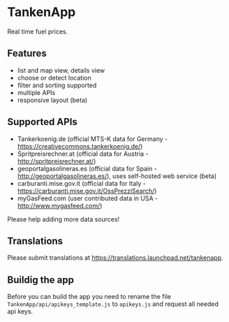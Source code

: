 # TankenApp

Real time fuel prices.

## Features

* list and map view, details view
* choose or detect location
* filter and sorting supported
* multiple APIs
* responsive layout (beta)

## Supported APIs

* Tankerkoenig.de (official MTS-K data for Germany - https://creativecommons.tankerkoenig.de/)
* Spritpreisrechner.at (official data for Austria - http://spritpreisrechner.at/)
* geoportalgasolineras.es (official data for Spain - http://geoportalgasolineras.es/), uses self-hosted web service (beta)
* carburanti.mise.gov.it (official data for Italy - https://carburanti.mise.gov.it/OssPrezziSearch/)
* myGasFeed.com (user contributed data in USA - http://www.mygasfeed.com/)


Please help adding more data sources!

## Translations

Please submit translations at https://translations.launchpad.net/tankenapp.

## Buildig the app

Before you can build the app you need to rename the file `TankenApp/api/apikeys_template.js` to `apikeys.js` and request all needed api keys.
